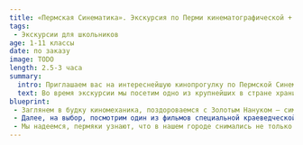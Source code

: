 ```yaml
---
title: «Пермская Синематика». Экскурсия по Перми кинематографической + документальные фильмы о Перми.
tags:
 - Экскурсии для школьников
age: 1-11 классы
date: по заказу
image: TODO
length: 2.5-3 часа
summary:
  intro: Приглашаем вас на интереснейшую кинопрогулку по Пермской Синематике с просмотром одного из фильмов специальной краеведческой программы.
  text: Во время экскурсии мы посетим одно из крупнейших в стране хранилищ фильмофонда. Это огромное помещение, в котором находятся тысячи известных фильмов, записанные на целлулоидной пленке, хранящиеся в катушках.
blueprint:
 - Заглянем в будку киномеханика, поздороваемся с Золотым Нануком – символом фестиваля «Флаэртиана», увидим уникальный стрит-арт-объект  работы Вячеслава Moff  и даже сфотографируемся с основателями кинематографа – братьями Люмьер.
 - Далее, на выбор, посмотрим один из фильмов специальной краеведческой кинопрограммы, подготовленной департаментом медиаобразования «Пермкино» к 290-летию города: <ul> <li>СКАЗАНИЕ О НЕБЕСНОМ КОНЕ  (12+). Реж. Я. Забродская. Этот фильм посвящен орловским рысакам и 110 – летию пермского ипподрома. </li> <li>ЭКСКУРСИЯ (14+). Реж. П. Печенкин. 25 лет назад была закрыта советская исправительно– трудовая колония строгого режима, получившая название «Пермь -36».</li> <li>УРОК ТАНЦА (14+). Реж. П. Печенкин. О Пермском хореографическом училище, последних уроках последнего выпуска знаменитого балетного педагога Л.П. Сахаровой. </li> <li>УРАЛ ВПЕРВЫЕ (12+). Реж. Д. Заболотских. О поворотном уральском периоде творческого становления Бориса Пастернака.</li> <li>ЭВАКУАЦИОННЫЙ РОМАН (12+). Реж. Б. Караджев. О том, как в годы Великой Отечественной войны в город Молотов (так тогда называлась Пермь) из Ленинграда были эвакуированы Кировский (ныне Мариинский) театр и Вагановское балетное училище. </li> <li>ЭПИТАФИЯ К ЖИЗНИ (14+). Реж. В. Наймушин. 19 октября 2013 года – 135 лет со дня рождения михаила Осоргина. Фильм в жаре фантазийной реконструкции повествует о том, как один из самых ярких представителей русского литературного зарубежья – Михаил Андреевич Осоргин через сто лет возвращается в родной город Пермь.</li> <li>МОДЕРАХ (ПЕРВЫЙ ГУБЕРНАТОР) (12+). Реж. А. Заякин. Фильм – исследование о первом пермском губернаторе – Карле Модерахе, курляндском немце и неординарном человеке.</li> <li>ПЕРМСКИЕ БОГИ (12+). Реж. К. Шитов. 90 лет назад «открыватель Пермской деревянной скульптуры Н. Н. Серебренников организовал первую экспедицию по сбору памятников искусства и старины. </li> <li>ПЕРМЬ ВЕЛИКАЯ, ИСТОРИЯ И КУЛЬТУРА, 2000 ЛЕТ (12+). Реж. А. Заякин. Фильм – наглядный урок истории родного края. Фильм в трех частях: «ПЕРА МАА» (30 мин), «ПЕРМСКАЯ ГУБЕРНИЯ» (30мин), «ПЕРМСКАЯ ОБЛАСТЬ» (30мин).</li> <li>ТОПОРНАЯ РАБОТА. ДЕРЕВЯННАЯ АРХИТЕКТУРА ПРИКАМЬЯ (12+). Реж. К.Шитов. О зарождении и развитии такого уникального явления, как народная школа мастеров  - плотников древней Пармы. </li> </ul>
 - Мы надеемся, пермяки узнают, что в нашем городе снимались не только «Иван Семенов» и «Реальные пацаны».
---
```

